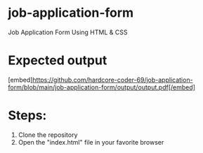 # job-application-form
Job Application Form Using HTML &amp; CSS

# Expected output
[embed]https://github.com/hardcore-coder-69/job-application-form/blob/main/job-application-form/output/output.pdf[/embed]

# Steps:
1. Clone the repository
2. Open the "index.html" file in your favorite browser
